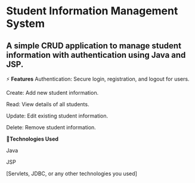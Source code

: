 # Student Information Management System
## A simple CRUD application to manage student information with authentication using Java and JSP.

⚡ **Features**
Authentication: Secure login, registration, and logout for users.

Create: Add new student information.

Read: View details of all students.

Update: Edit existing student information.

Delete: Remove student information.


🌱**Technologies Used**

Java

JSP

[Servlets, JDBC, or any other technologies you used]
